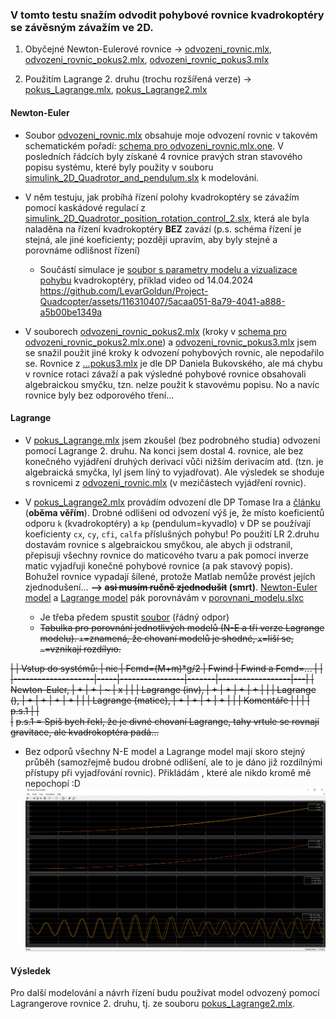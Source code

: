### V tomto testu snažím odvodit pohybové rovnice kvadrokoptéry se závěsným závažím ve 2D.
1. Obyčejné Newton-Eulerové rovnice -> [odvozeni_rovnic.mlx](odvozeni_rovnic.mlx), 
[odvozeni_rovnic_pokus2.mlx](odvozeni_rovnic_pokus2.mlx),
[odvozeni_rovnic_pokus3.mlx](odvozeni_rovnic_pokus3.mlx)

2. Použitím Lagrange  2. druhu (trochu rozšířená verze) -> 
[pokus_Lagrange.mlx](pokus_Lagrange.mlx), [pokus_Lagrange2.mlx](pokus_Lagrange2.mlx)

#### Newton-Euler
* Soubor [odvozeni_rovnic.mlx](odvozeni_rovnic.mlx) obsahuje moje odvození rovnic v takovém schematickém pořadí: 
[schema pro odvozeni_rovnic.mlx.one](schema%20pro%20odvozeni_rovnic.mlx.one).
V posledních řádcích byly získané 4 rovnice pravých stran stavového popisu systému, které byly použity 
v souboru [simulink_2D_Quadrotor_and_pendulum.slx](simulink_2D_Quadrotor_and_pendulum.slx) k modelování. 
* V něm testuju, jak probíhá řízení polohy kvadrokoptéry se závažím pomocí kaskádové regulací 
z [simulink_2D_Quadrotor_position_rotation_control_2.slx](..%2Ftest_3-2D_Quadrotor%2Fsimulink_2D_Quadrotor_position_rotation_control_2.slx), 
která ale byla naladěna na řízení kvadrokoptéry **BEZ** zavází 
(p.s. schéma řízení je stejná, ale jiné koeficienty; později upravím, aby byly stejné a porovnáme odlišnost řízení)
  * Součástí simulace je [soubor s parametry modelu a vizualizace pohybu](parametry_a_vizualizace.m)
  kvadrokoptéry, příklad video od 14.04.2024
  https://github.com/LevarGoldun/Project-Quadcopter/assets/116310407/5acaa051-8a79-4041-a888-a5b00be1349a

* V souborech [odvozeni_rovnic_pokus2.mlx](odvozeni_rovnic_pokus2.mlx) (kroky v [schema pro odvozeni_rovnic_pokus2.mlx.one](schema%20pro%20odvozeni_rovnic_pokus2.mlx.one)) a [odvozeni_rovnic_pokus3.mlx](odvozeni_rovnic_pokus3.mlx) 
jsem se snažil použit jiné kroky k odvození pohybových rovnic, ale nepodařilo se. 
Rovnice z [...pokus3.mlx](odvozeni_rovnic_pokus3.mlx) je dle DP Daniela Bukovského, 
ale má chybu v rovnice rotaci závaží a pak výsledné pohybové rovnice obsahovali algebraickou smyčku, 
tzn. nelze použit k stavovému popisu. No a navíc rovnice byly bez odporového tření...

#### Lagrange
* V [pokus_Lagrange.mlx](pokus_Lagrange.mlx) jsem zkoušel (bez podrobného studia) odvození pomocí Lagrange 2. druhu. 
Na konci jsem dostal 4. rovnice, ale bez konečného vyjádření druhých derivací vůči nižším derivacím atd. 
(tzn. je algebraická smyčka, lyl jsem líný to vyjadřovat). Ale výsledek se shoduje s rovnicemi 
z [odvozeni_rovnic.mlx](odvozeni_rovnic.mlx) (v mezičástech vyjádření rovnic).

* V [pokus_Lagrange2.mlx](pokus_Lagrange2.mlx) provádím odvození dle DP Tomase Ira a [článku](https://www.researchgate.net/publication/338542376_Sliding_Mode-Based_Control_of_a_UAV_Quadrotor_for_Suppressing_the_Cable-Suspended_Payload_Vibration) 
(**oběma věřím**). Drobné odlišeni od odvození výš je, že místo koeficientů odporu `k` (kvadrokoptéry) a 
`kp` (pendulum=kyvadlo) v DP se používají koeficienty `cx`, `cy`, `cfi`, `calfa` příslušných pohybu! 
Po použití LR 2.druhu dostavám rovnice s algebraickou smyčkou,  ale abych ji odstranil,
přepisuji všechny rovnice do maticového tvaru a pak pomocí inverze matic vyjadřuji konečné pohybové rovnice 
(a pak stavový popis). Bohužel rovnice vypadají šílené, protože Matlab nemůže provést jejích zjednodušení… 
**--> ~~asi musím ručně zjednodušit~~ (smrt)**.
[Newton-Euler model](odvozeni_rovnic.mlx) a [Lagrange model](pokus_Lagrange2.mlx) pák porovnávám v [porovnani_modelu.slxc](porovnani_modelu.slxc)
  * Je třeba předem spustit [soubor](parametry_Lagrange.m) (řádný odpor)
  * ~~Tabulka pro porovnání jednotlivých modelů (N-E a tři verze Lagrange modelu). 
  `+`=znamená, že chovaní modelů je shodné, `x`=liší se, `~`=vznikají rozdílyю.~~

~~|
  | Vstup do systémů:  | nic | Fcmd=(M+m)*g/2 | Fwind | Fwind a Fcmd=... |   |
  |--------------------|-----|----------------|-------|------------------|---|
  | Newton-Euler,      | +   | +              | ~     | x                |   |
  | Lagrange (inv),    | +   | +              | +     | +                |   |
  | Lagrange (\),      | +   | +              | +     | +                |   |
  | Lagrange (matice), | +   | +              | +     | +                |   |
  | Komentáře          |     |                |       | p.s.1            |   |   
  |~~
  ~~p.s.1 = Spiš bych řekl, že je divné chovaní Lagrange, tahy vrtule se rovnají gravitace, ale kvadrokoptéra padá…~~

* Bez odporů všechny N-E model a Lagrange model mají skoro stejný průběh (samozřejmě budou drobné odlišení, 
ale to je dáno již rozdílnými přístupy při vyjadřování rovnic). 
Přikládám , které ale nikdo kromě mě nepochopí :D
![porovnani_modelu_grafy.png](porovnani_modelu_grafy.png)

#### Výsledek
Pro další modelování a návrh řízení budu používat model 
odvozený pomocí Lagrangerove rovnice 2. druhu, tj. ze souboru [pokus_Lagrange2.mlx](pokus_Lagrange2.mlx).